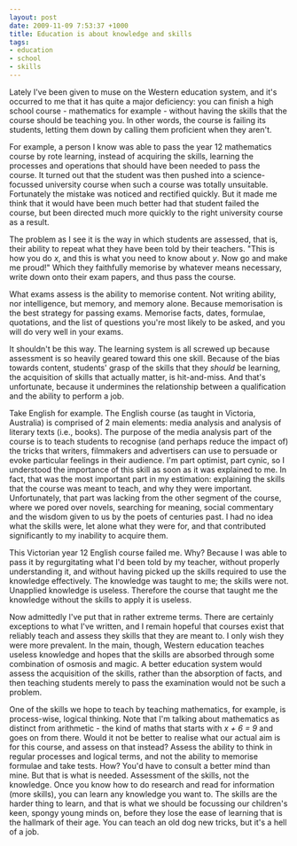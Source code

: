 ```yaml
--- 
layout: post
date: 2009-11-09 7:53:37 +1000
title: Education is about knowledge and skills
tags: 
- education
- school
- skills
---
```

  <p>
  
  Lately I've been given to muse on the Western education system, and it's occurred to me that it has quite a major deficiency: you can finish a high school course - mathematics for example - without having the skills that the course should be teaching you. In other words, the course is failing its students, letting them down by calling them proficient when they aren't.
  
  </p>
  
  <p>
  
  For example, a person I know was able to pass the year 12 mathematics course by rote learning, instead of acquiring the skills, learning the processes and operations that should have been needed to pass the course. It turned out that the student was then pushed into a science-focussed university course when such a course was totally unsuitable. Fortunately the mistake was noticed and rectified quickly. But it made me think that it would have been much better had that student failed the course, but been directed much more quickly to the right university course as a result.
  
  </p>
  
  <p>
  
  The problem as I see it is the way in which students are assessed, that is, their ability to repeat what they have been told by their teachers. "This is how you do <em>x</em>, and this is what you need to know about <em>y</em>. Now go and make me proud!" Which they faithfully memorise by whatever means necessary, write down onto their exam papers, and thus pass the course.
  
  </p>
  
  <p>
  
  What exams assess is the ability to memorise content. Not writing ability, nor intelligence, but memory, and memory alone. Because memorisation is the best strategy for passing exams. Memorise facts, dates, formulae, quotations, and the list of questions you're most likely to be asked, and you will do very well in your exams.
  
  </p>
  
  <p>
  
  It shouldn't be this way. The learning system is all screwed up because assessment is so heavily geared toward this one skill. Because of the bias towards content, students' grasp of the skills that they <em>should</em> be learning, the acquisition of skills that actually matter, is hit-and-miss. And that's unfortunate, because it undermines the relationship between a qualification and the ability to perform a job.
  
  </p>
  
  <p>
  
  Take English for example. The English course (as taught in Victoria, Australia) is comprised of 2 main elements: media analysis and analysis of literary texts (i.e., books). The purpose of the media analysis part of the course is to teach students to recognise (and perhaps reduce the impact of) the tricks that writers, filmmakers and advertisers can use to persuade or evoke particular feelings in their audience. I'm part optimist, part cynic, so I understood the importance of this skill as soon as it was explained to me. In fact, that was the most important part in my estimation: explaining the skills that the course was meant to teach, and why they were important. Unfortunately, that part was lacking from the other segment of the course, where we pored over novels, searching for meaning, social commentary and the wisdom given to us by the poets of centuries past. I had no idea what the skills were, let alone what they were for, and that contributed significantly to my inability to acquire them.
  
  </p>
  
  <p>
  
  This Victorian year 12 English course failed me. Why? Because I was able to pass it by regurgitating what I'd been told by my teacher, without properly understanding it, and without having picked up the skills required to use the knowledge effectively. The knowledge was taught to me; the skills were not. Unapplied knowledge is useless. Therefore the course that taught me the knowledge without the skills to apply it is useless.
  
  </p>
  
  <p>
  
  Now admittedly I've put that in rather extreme terms. There are certainly exceptions to what I've written, and I remain hopeful that courses exist that reliably teach and assess they skills that they are meant to. I only wish they were more prevalent. In the main, though, Western education teaches useless knowledge and hopes that the skills are absorbed through some combination of osmosis and magic. A better education system would assess the acquisition of the skills, rather than the absorption of facts, and then teaching students merely to pass the examination would not be such a problem.
  
  </p>
  
  <p>
  
  One of the skills we hope to teach by teaching mathematics, for example, is process-wise, logical thinking. Note that I'm talking about mathematics as distinct from arithmetic - the kind of maths that starts with <em>x + 6 = 9</em> and goes on from there. Would it not be better to realise what our actual aim is for this course, and assess on that instead? Assess the ability to think in regular processes and logical terms, and not the ability to memorise formulae and take tests. How? You'd have to consult a better mind than mine. But that is what is needed. Assessment of the skills, not the knowledge. Once you know how to do research and read for information (more skills), you can learn any knowledge you want to. The skills are the harder thing to learn, and that is what we should be focussing our children's keen, spongy young minds on, before they lose the ease of learning that is the hallmark of their age. You can teach an old dog new tricks, but it's a hell of a job.
  
  </p>
  
